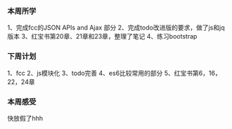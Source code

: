 ### 本周所学
1、完成fcc的JSON APIs and Ajax 部分
2、完成todo改进版的要求，做了js和jq版本
3、红宝书第20章、21章和23章，整理了笔记
4、练习bootstrap
### 下周计划
1、fcc
2、js模块化
3、todo完善
4、es6比较常用的部分
5、红宝书第6，16，22，24章
### 本周感受
快放假了hhh